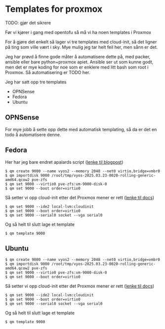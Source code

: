 # Templates for proxmox

TODO: gjør det sikrere

Før vi kjører i gang med opentofu så må vi ha noen templates i Proxmox

For å gjøre det enkelt så lager vi tre templates med cloud-init, så det ligner på ting som ville vært i sky. Mye mulig jeg tar helt feil her, men sånn er det.

Jeg har prøvd å finne gode måter å automatisere dette på, med packer, ansible eller bare python+proxmox apiet. Ansible ser ut som kunne godt, men det er mye koding for noe som er enklere med litt bash som root i Proxmox. Så automatisering er TODO her.

Jeg har satt opp tre templates

- OPNSense
- Fedora
- Ubuntu

## OPNSense

For mye jobb å sette opp dette med automatisk templating, så da er det en todo å automatisere denne.

## Fedora

Her har jeg bare endret apalards script ([lenke til blogpost](https://www.apalrd.net/posts/2023/pve_cloud/))

```console
$ qm create 9000 --name vyos2 --memory 2048 --net0 virtio,bridge=vmbr0
$ qm importdisk 9000 /root/tmp/vyos-2025.03.23-0020-rolling-generic-amd64.qcow2 pve-zfs
$ qm set 9000 --virtio0 pve-zfs:vm-9000-disk-0
$ qm set 9000 --boot order=virtio0
```

Så setter vi opp cloud-init etter det Proxmox mener er rett ([lenke til docs](https://pve.proxmox.com/wiki/Cloud-Init_Support))

```console
$ qm set 9000 --ide2 local-lvm:cloudinit
$ qm set 9000 --boot order=virtio0
$ qm set 9000 --serial0 socket --vga serial0
```

Og så helt til slutt lage et template

```console
$ qm template 9000
```

## Ubuntu

```console
$ qm create 9000 --name vyos2 --memory 2048 --net0 virtio,bridge=vmbr0
$ qm importdisk 9000 /root/tmp/vyos-2025.03.23-0020-rolling-generic-amd64.qcow2 pve-zfs
$ qm set 9000 --virtio0 pve-zfs:vm-9000-disk-0
$ qm set 9000 --boot order=virtio0
```

Så setter vi opp cloud-init etter det Proxmox mener er rett ([lenke til docs](https://pve.proxmox.com/wiki/Cloud-Init_Support))

```console
$ qm set 9000 --ide2 local-lvm:cloudinit
$ qm set 9000 --boot order=virtio0
$ qm set 9000 --serial0 socket --vga serial0
```

Og så helt til slutt lage et template

```console
$ qm template 9000
```
